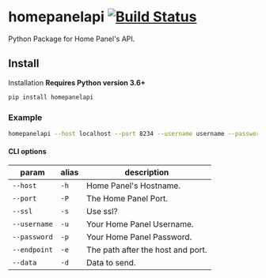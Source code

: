 # homepanelapi [![Build Status](https://travis-ci.com/timmo/python-homepanelapi.svg?branch=master)](https://travis-ci.com/timmo/python-homepanelapi)

Python Package for Home Panel's API.

## Install

Installation **Requires Python version 3.6+**

```bash
pip install homepanelapi
```

### Example

```bash
homepanelapi --host localhost --port 8234 --username username --password password --page Home --card Image --command expand
```

#### CLI options

| param        | alias | description                       |
| ------------ | ----- | --------------------------------- |
| `--host`     | `-h`  | Home Panel's Hostname.            |
| `--port`     | `-P`  | The Home Panel Port.              |
| `--ssl`      | `-s`  | Use ssl?                          |
| `--username` | `-u`  | Your Home Panel Username.         |
| `--password` | `-p`  | Your Home Panel Password.         |
| `--endpoint` | `-e`  | The path after the host and port. |
| `--data`     | `-d`  | Data to send.                     |
